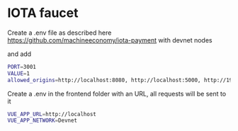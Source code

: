 # IOTA faucet

Create a .env file as described here https://github.com/machineeconomy/iota-payment with devnet nodes

and add

```bash
PORT=3001
VALUE=1
allowed_origins=http://localhost:8080, http://localhost:5000, http://192.168.178.22:5000
```

Create a .env in the frontend folder with an URL, all requests will be sent to it

```bash
VUE_APP_URL=http://localhost
VUE_APP_NETWORK=Devnet
```
